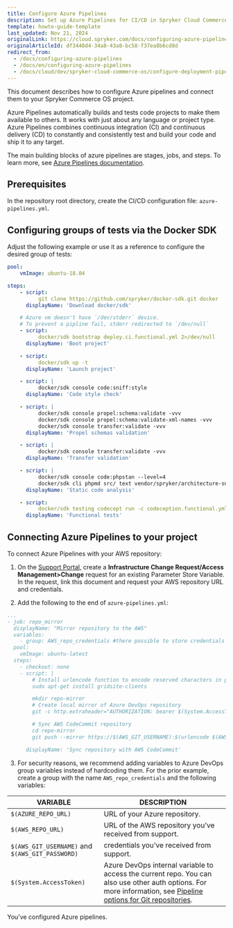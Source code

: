 ```yaml
---
title: Configure Azure Pipelines
description: Set up Azure Pipelines for CI/CD in Spryker Cloud Commerce OS, with steps for YAML configuration, testing, and connecting to an AWS repository.
template: howto-guide-template
last_updated: Nov 21, 2024
originalLink: https://cloud.spryker.com/docs/configuring-azure-pipelines
originalArticleId: df3448d4-34a8-43a8-bc58-f37ea8b6cd8d
redirect_from:
  - /docs/configuring-azure-pipelines
  - /docs/en/configuring-azure-pipelines
  - /docs/cloud/dev/spryker-cloud-commerce-os/configure-deployment-pipelines/configuring-azure-pipelines.html
---
```


This document describes how to configure Azure pipelines and connect them to your Spryker Commerce OS project.

Azure Pipelines automatically builds and tests code projects to make them available to others. It works with just about any language or project type. Azure Pipelines combines continuous integration (CI) and continuous delivery (CD) to constantly and consistently test and build your code and ship it to any target.

The main building blocks of azure pipelines are stages, jobs, and steps. To learn more, see [Azure Pipelines documentation](https://docs.microsoft.com/en-us/azure/devops/pipelines/?view=azure-devops).

## Prerequisites

In the repository root directory, create the CI/CD configuration file: `azure-pipelines.yml`.

## Configuring groups of tests via the Docker SDK

Adjust the following example or use it as a reference to configure the desired group of tests:

```yaml
pool:
    vmImage: ubuntu-18.04

steps:
    - script:
          git clone https://github.com/spryker/docker-sdk.git docker
      displayName: 'Download docker/sdk'

    # Azure vm doesn't have `/dev/stderr` device.
    # To prevent a pipline fail, stderr redirected to `/dev/null`
    - script:
          docker/sdk bootstrap deploy.ci.functional.yml 2>/dev/null
      displayName: 'Boot project'

    - script:
          docker/sdk up -t
      displayName: 'Launch project'

    - script: |
          docker/sdk console code:sniff:style
      displayName: 'Code style check'

    - script: |
          docker/sdk console propel:schema:validate -vvv
          docker/sdk console propel:schema:validate-xml-names -vvv
          docker/sdk console transfer:validate -vvv
      displayName: 'Propel schemas validation'

    - script: |
          docker/sdk console transfer:validate -vvv
      displayName: 'Transfer validation'

    - script: |
          docker/sdk console code:phpstan --level=4
          docker/sdk cli phpmd src/ text vendor/spryker/architecture-sniffer/src/ruleset.xml --minimumpriority 2
      displayName: 'Static code analysis'

    - script:
          docker/sdk testing codecept run -c codeception.functional.yml
      displayName: 'Functional tests'
  ```

## Connecting Azure Pipelines to your project

To connect Azure Pipelines with your AWS repository:
1. On the [Support Portal](https://support.spryker.com), create a **Infrastructure Change Request/Access Management>Change** request for an existing Parameter Store Variable. In the request, link this document and request your AWS repository URL and credentials.

2. Add the following to the end of `azure-pipelines.yml`:
```yaml
...
- job: repo_mirror
  displayName: "Mirror repository to the AWS"
  variables:
    - group: AWS_repo_credentials #there possible to store credentials and use them in the different pipelines
  pool:
    vmImage: ubuntu-latest
  steps:
    - checkout: none
    - script: |
        # Install urlencode function to encode reserved characters in passwords
        sudo apt-get install gridsite-clients

        mkdir repo-mirror
        # Create local mirror of Azure DevOps repository
        git -c http.extraheader="AUTHORIZATION: bearer $(System.AccessToken)" clone --mirror $(AZURE_REPO_URL) repo-mirror

        # Sync AWS CodeCommit repository
        cd repo-mirror
        git push --mirror https://$(AWS_GIT_USERNAME):$(urlencode $(AWS_GIT_PASSWORD))@$(AWS_REPO_URL)

      displayName: 'Sync repository with AWS CodeCommit'
```

3. For security reasons, we recommend adding variables to Azure DevOps group variables instead of hardcoding them. For the prior example, create a group with the name `AWS_repo_credentials` and the following variables:

| VARIABLE | DESCRIPTION |
| - | - |
| `$(AZURE_REPO_URL)` |  URL of your Azure repository. |
| `$(AWS_REPO_URL)` |  URL of the AWS repository you’ve received from support. |
| `$(AWS_GIT_USERNAME)` and `$(AWS_GIT_PASSWORD)` |  credentials you’ve received from support. |
| `$(System.AccessToken)` |  Azure DevOps internal variable to access the current repo. You can also use other auth options. For more information, see [Pipeline options for Git repositories](https://learn.microsoft.com/en-us/azure/devops/pipelines/repos/pipeline-options-for-git). |



You’ve configured Azure pipelines.
